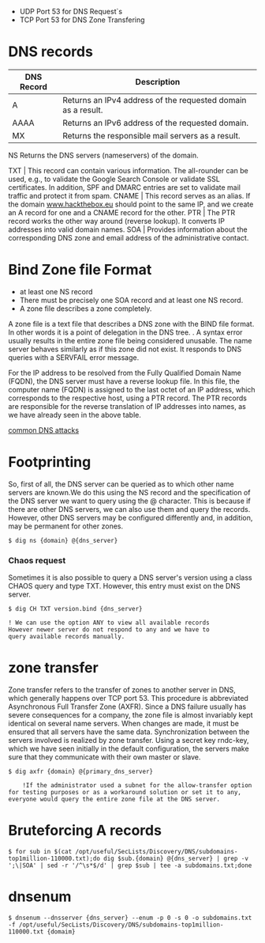 - UDP Port 53 for DNS Request`s
- TCP Port 53 for DNS Zone Transfering


# DNS records

|DNS Record 	|        Description|
|-------|-------|
A 	       |     Returns an IPv4 address of the requested domain as a result.
AAAA 	  |      Returns an IPv6 address of the requested domain.
MX 	     |       Returns the responsible mail servers as a result.
NS 	            Returns the DNS servers (nameservers) of the domain.

TXT 	      |  This record can contain various information. The all-rounder can be used, e.g., to validate the Google Search Console or validate SSL certificates. In addition, SPF and DMARC entries are set to validate mail traffic and protect it from spam.
CNAME 	      |   This record serves as an alias. If the domain www.hackthebox.eu should point to the same IP, and we create an A record for one and a CNAME record for the other.
PTR 	   |     The PTR record works the other way around (reverse lookup). It converts IP addresses into valid domain names.
SOA 	     |   Provides information about the corresponding DNS zone and email address of the administrative contact.



# Bind Zone file Format

- at least one NS record
- There must be precisely one SOA record and at least one NS record.
- A zone file describes a zone completely.

A zone file is a text file that describes a DNS zone with the BIND file format. In other words it is a point of delegation in the DNS tree. . A syntax error usually results in the entire zone file being considered unusable. The name server behaves similarly as if this zone did not exist. It responds to DNS queries with a SERVFAIL error message.


For the IP address to be resolved from the Fully Qualified Domain Name (FQDN), the DNS server must have a reverse lookup file. In this file, the computer name (FQDN) is assigned to the last octet of an IP address, which corresponds to the respective host, using a PTR record. The PTR records are responsible for the reverse translation of IP addresses into names, as we have already seen in the above table.

[common DNS attacks](https://securitytrails.com/blog/most-popular-types-dns-attacks)

# Footprinting

So, first of all, the DNS server can be queried as to which other name servers are known.We do this using the NS record and the specification of the DNS server we want to query using the @ character. 
This is because if there are other DNS servers, we can also use them and query the records. However, other DNS servers may be configured differently and, in addition, may be permanent for other zones.

`$ dig ns {domain} @{dns_server}`


### Chaos request

Sometimes it is also possible to query a DNS server's version using a class CHAOS query and type TXT. However, this entry must exist on the DNS server. 

`$ dig CH TXT version.bind {dns_server}`



    ! We can use the option ANY to view all available records
    However newer server do not respond to any and we have to
    query available records manually.



# zone transfer

Zone transfer refers to the transfer of zones to another server in DNS, which generally happens over TCP port 53. This procedure is abbreviated Asynchronous Full Transfer Zone (AXFR). Since a DNS failure usually has severe consequences for a company, the zone file is almost invariably kept identical on several name servers. When changes are made, it must be ensured that all servers have the same data. Synchronization between the servers involved is realized by zone transfer. Using a secret key rndc-key, which we have seen initially in the default configuration, the servers make sure that they communicate with their own master or slave.


`$ dig axfr {domain} @{primary_dns_server}`


        !If the administrator used a subnet for the allow-transfer option for testing purposes or as a workaround solution or set it to any, everyone would query the entire zone file at the DNS server.

# Bruteforcing A records

```
$ for sub in $(cat /opt/useful/SecLists/Discovery/DNS/subdomains-top1million-110000.txt);do dig $sub.{domain} @{dns_server} | grep -v ';\|SOA' | sed -r '/^\s*$/d' | grep $sub | tee -a subdomains.txt;done
```


# dnsenum

```
$ dnsenum --dnsserver {dns_server} --enum -p 0 -s 0 -o subdomains.txt -f /opt/useful/SecLists/Discovery/DNS/subdomains-top1million-110000.txt {domaim}
```

    